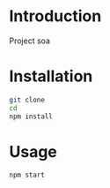 # Introduction

Project soa

# Installation

<!-- copy tag -->

```bash
git clone
cd
npm install
```

# Usage

<!-- copy tag -->

```bash
npm start
```
